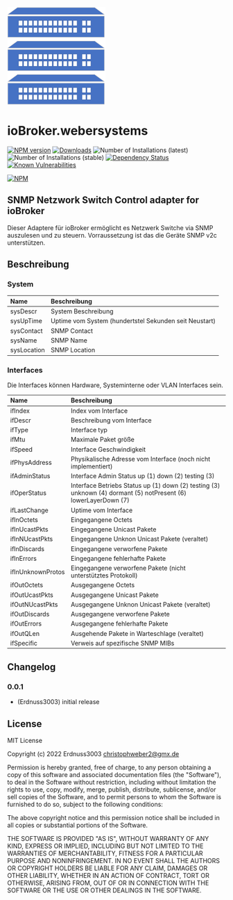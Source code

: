 ![Logo](admin/webersystems.png)
# ioBroker.webersystems

[![NPM version](http://img.shields.io/npm/v/iobroker.webersystems.svg)](https://www.npmjs.com/package/iobroker.webersystems)
[![Downloads](https://img.shields.io/npm/dm/iobroker.webersystems.svg)](https://www.npmjs.com/package/iobroker.webersystems)
![Number of Installations (latest)](http://iobroker.live/badges/webersystems-installed.svg)
![Number of Installations (stable)](http://iobroker.live/badges/webersystems-stable.svg)
[![Dependency Status](https://img.shields.io/david/Erdnuss3003/iobroker.webersystems.svg)](https://david-dm.org/Erdnuss3003/iobroker.webersystems)
[![Known Vulnerabilities](https://snyk.io/test/github/Erdnuss3003/ioBroker.webersystems/badge.svg)](https://snyk.io/test/github/Erdnuss3003/ioBroker.webersystems)

[![NPM](https://nodei.co/npm/iobroker.webersystems.png?downloads=true)](https://nodei.co/npm/iobroker.webersystems/)

## SNMP Netzwork Switch Control adapter for ioBroker

Dieser Adaptere für ioBroker ermöglicht es Netzwerk Switche via SNMP auszulesen und zu steuern.
Vorraussetzung ist das die Geräte SNMP v2c unterstützen.

## Beschreibung

### System

| Name                	| Beschreibung             											|
|:------------------    |:-------------------      											|
| sysDescr      		| System Beschreibung        										|
| sysUpTime				| Uptime vom System (hundertstel Sekunden seit Neustart)       		|
| sysContact       		| SNMP Contact        												|
| sysName				| SNMP Name        													|
| sysLocation			| SNMP Location        												|

### Interfaces

Die Interfaces können Hardware, Systeminterne oder VLAN Interfaces sein.

| Name                	| Beschreibung             											|
|:------------------    |:-------------------      											|
| ifIndex      			| Index vom Interface  												|
| ifDescr				| Beschreibung vom Interface       									|
| ifType       			| Interface typ       												|
| ifMtu					| Maximale Paket größe       										|
| ifSpeed				| Interface Geschwindigkeit											|
| ifPhysAddress      	| Physikalische Adresse vom Interface (noch nicht implementiert)   	|
| ifAdminStatus			| Interface Admin Status up (1) down (2) testing (3)       			|
| ifOperStatus       	| Interface Betriebs Status up (1) down (2) testing (3) unknown (4) dormant (5) notPresent (6) lowerLayerDown (7)	|
| ifLastChange			| Uptime vom Interface       										|
| ifInOctets			| Eingegangene Octets         										|
| ifInUcastPkts      	| Eingegangene Unicast Pakete      									|
| ifInNUcastPkts		| Eingegangene Unknon Unicast Pakete (veraltet)						|
| ifInDiscards       	| Eingegangene verworfene Pakete          							|
| ifInErrors			| Eingegangene fehlerhafte Pakete        							|
| ifInUnknownProtos		| Eingegangene verworfene Pakete (nicht unterstütztes Protokoll)	|
| ifOutOctets      		| Ausgegangene Octets        										|
| ifOutUcastPkts		| Ausgegangene Unicast Pakete  										|
| ifOutNUcastPkts       | Ausgegangene Unknon Unicast Pakete (veraltet)						|
| ifOutDiscards			| Ausgegangene verworfene Pakete          							|        													
| ifOutErrors			| Ausgegangene fehlerhafte Pakete        							|
| ifOutQLen				| Ausgehende Pakete in Warteschlage	(veraltet)						|
| ifSpecific			| Verweis auf spezifische SNMP MIBs									|

## Changelog

### 0.0.1
* (Erdnuss3003) initial release

## License
MIT License

Copyright (c) 2022 Erdnuss3003 <christophweber2@gmx.de>

Permission is hereby granted, free of charge, to any person obtaining a copy
of this software and associated documentation files (the "Software"), to deal
in the Software without restriction, including without limitation the rights
to use, copy, modify, merge, publish, distribute, sublicense, and/or sell
copies of the Software, and to permit persons to whom the Software is
furnished to do so, subject to the following conditions:

The above copyright notice and this permission notice shall be included in all
copies or substantial portions of the Software.

THE SOFTWARE IS PROVIDED "AS IS", WITHOUT WARRANTY OF ANY KIND, EXPRESS OR
IMPLIED, INCLUDING BUT NOT LIMITED TO THE WARRANTIES OF MERCHANTABILITY,
FITNESS FOR A PARTICULAR PURPOSE AND NONINFRINGEMENT. IN NO EVENT SHALL THE
AUTHORS OR COPYRIGHT HOLDERS BE LIABLE FOR ANY CLAIM, DAMAGES OR OTHER
LIABILITY, WHETHER IN AN ACTION OF CONTRACT, TORT OR OTHERWISE, ARISING FROM,
OUT OF OR IN CONNECTION WITH THE SOFTWARE OR THE USE OR OTHER DEALINGS IN THE
SOFTWARE.